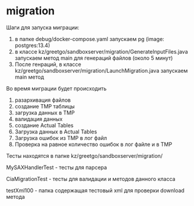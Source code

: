 # migration

Шаги для запуска миграции:
1. в папке debug/docker-compose.yaml запускаем pg (image: postgres:13.4)
2. в классе kz/greetgo/sandboxserver/migration/GenerateInputFiles.java запускаем метод main для генераций файлов (около 5 минут)
3. После генраций, в классе kz/greetgo/sandboxserver/migration/LaunchMigration.java запускаем main метод

Во время миграции будет происходить
1. разархивация файлов
2. создание TMP таблицы
3. загрузка данных в TMP
4. валидация данных
5. создание Actual Tables
6. Загрузка данных в Actual Tables
7. Загрузка ошибок из TMP в лог файл
8. Проверка на равное количество ошибок в лог файле и в TMP 

Тесты находятся в папке kz/greetgo/sandboxserver/migration/

MySAXHandlerTest - тесты для парсера

CiaMigrationTest - тесты для валидации и методов данного класса

testXml100 - папка содержащая тестовый xml для проверки download метода
